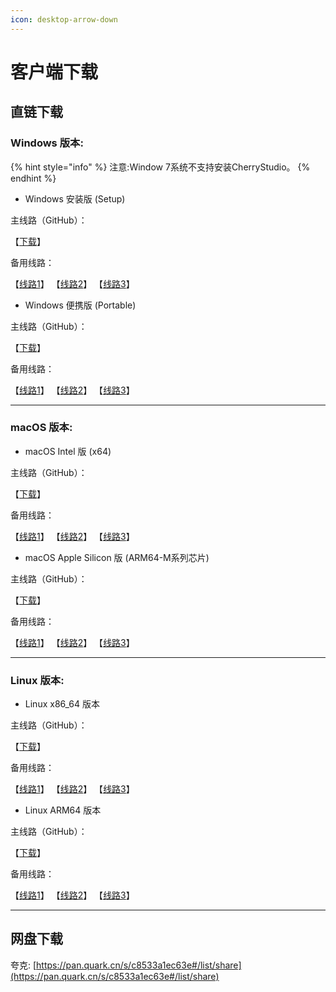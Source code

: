 ```yaml
---
icon: desktop-arrow-down
---
```


# 客户端下载

## 直链下载

### Windows 版本:

{% hint style="info" %}
注意:Window 7系统不支持安装CherryStudio。
{% endhint %}

* Windows 安装版 (Setup)

主线路（GitHub）：

【[下载](https://github.com/CherryHQ/cherry-studio/releases/download/v1.1.15/Cherry-Studio-1.1.15-setup.exe)】

备用线路：

【[线路1](https://download-cf.ocoolai.com/https://github.com/CherryHQ/cherry-studio/releases/download/v1.1.15/Cherry-Studio-1.1.15-setup.exe)】 【[线路2](https://download.ocoolai.com/https://github.com/CherryHQ/cherry-studio/releases/download/v1.1.15/Cherry-Studio-1.1.15-setup.exe)】 【[线路3](https://download.ocoolai.online/https://github.com/CherryHQ/cherry-studio/releases/download/v1.1.15/Cherry-Studio-1.1.15-setup.exe)】

* Windows 便携版 (Portable)

主线路（GitHub）：

【[下载](https://github.com/CherryHQ/cherry-studio/releases/download/v1.1.15/Cherry-Studio-1.1.15-portable.exe)】

备用线路：

【[线路1](https://download-cf.ocoolai.com/https://github.com/CherryHQ/cherry-studio/releases/download/v1.1.15/Cherry-Studio-1.1.15-portable.exe)】 【[线路2](https://download.ocoolai.com/https://github.com/CherryHQ/cherry-studio/releases/download/v1.1.15/Cherry-Studio-1.1.15-portable.exe)】 【[线路3](https://download.ocoolai.online/https://github.com/CherryHQ/cherry-studio/releases/download/v1.1.15/Cherry-Studio-1.1.15-portable.exe)】

***

### macOS 版本:

* macOS Intel 版 (x64)

主线路（GitHub）：

【[下载](https://github.com/CherryHQ/cherry-studio/releases/download/v1.1.15/Cherry-Studio-1.1.15-x64.dmg)】

备用线路：

【[线路1](https://download-cf.ocoolai.com/https://github.com/CherryHQ/cherry-studio/releases/download/v1.1.15/Cherry-Studio-1.1.15-x64.dmg)】 【[线路2](https://download.ocoolai.com/https://github.com/CherryHQ/cherry-studio/releases/download/v1.1.15/Cherry-Studio-1.1.15-x64.dmg)】 【[线路3](https://download.ocoolai.online/https://github.com/CherryHQ/cherry-studio/releases/download/v1.1.15/Cherry-Studio-1.1.15-x64.dmg)】

* macOS Apple Silicon 版 (ARM64-M系列芯片)

主线路（GitHub）：

【[下载](https://github.com/CherryHQ/cherry-studio/releases/download/v1.1.15/Cherry-Studio-1.1.15-arm64.dmg)】

备用线路：

【[线路1](https://download-cf.ocoolai.com/https://github.com/CherryHQ/cherry-studio/releases/download/v1.1.15/Cherry-Studio-1.1.15-arm64.dmg)】 【[线路2](https://download.ocoolai.com/https://github.com/CherryHQ/cherry-studio/releases/download/v1.1.15/Cherry-Studio-1.1.15-arm64.dmg)】 【[线路3](https://download.ocoolai.online/https://github.com/CherryHQ/cherry-studio/releases/download/v1.1.15/Cherry-Studio-1.1.15-arm64.dmg)】

***

### Linux 版本:

* Linux x86\_64 版本

主线路（GitHub）：

【[下载](https://github.com/CherryHQ/cherry-studio/releases/download/v1.1.15/Cherry-Studio-1.1.15-x86_64.AppImage)】

备用线路：

【[线路1](https://download-cf.ocoolai.com/https://github.com/CherryHQ/cherry-studio/releases/download/v1.1.15/Cherry-Studio-1.1.15-x86_64.AppImage)】 【[线路2](https://download.ocoolai.com/https://github.com/CherryHQ/cherry-studio/releases/download/v1.1.15/Cherry-Studio-1.1.15-x86_64.AppImage)】 【[线路3](https://download.ocoolai.online/https://github.com/CherryHQ/cherry-studio/releases/download/v1.1.15/Cherry-Studio-1.1.15-x86_64.AppImage)】

* Linux ARM64 版本

主线路（GitHub）：

【[下载](https://github.com/CherryHQ/cherry-studio/releases/download/v1.1.15/Cherry-Studio-1.1.15-arm64.AppImage)】

备用线路：

【[线路1](https://download-cf.ocoolai.com/https://github.com/CherryHQ/cherry-studio/releases/download/v1.1.15/Cherry-Studio-1.1.15-arm64.AppImage)】 【[线路2](https://download.ocoolai.com/https://github.com/CherryHQ/cherry-studio/releases/download/v1.1.15/Cherry-Studio-1.1.15-arm64.AppImage)】 【[线路3](https://download.ocoolai.online/https://github.com/CherryHQ/cherry-studio/releases/download/v1.1.15/Cherry-Studio-1.1.15-arm64.AppImage)】

***

## 网盘下载

夸克: [https://pan.quark.cn/s/c8533a1ec63e#/list/share](https://pan.quark.cn/s/c8533a1ec63e#/list/share)
